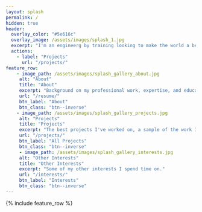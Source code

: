 ```yaml
---
layout: splash
permalink: /
hidden: true
header:
  overlay_color: "#5e616c"
  overlay_image: /assets/images/splash_1.jpg
  excerpt: "I'm an engineerg by training looking to make the world a better place through solving imporant problems and improving current processes. For the past two years I have worked as a continous improvement specialist at textie, chemical, and FMCG factilities."
  actions:
    - label: "Projects"
      url: "/projects/"
feature_row:
	- image_path: /assets/images/splash_gallery_about.jpg
	 alt: "About"
	 title: "About"
	 excerpt: "Background on my professional work, expertise, and education.""
	 url: "/resume/"
	 btn_label: "About"
	 btn_class: "btn--inverse"
	- image_path: /assets/images/splash_gallery_projects.jpg
	 alt: "Projects"
	 title: "Projects"
	 excerpt: "The best projects I've worked on, a sample of the work I've been apart of."
	 url: "/projects/"
	 btn_label: "All Projects"
	 btn_class: "btn--inverse"
	 - image_path: /assets/images/splash_gallery_interests.jpg
	 alt: "Other Interests"
	 title: "Other Interests"
	 excerpt: "Some of my other interests I spend time on."
	 url: "/interests/"
	 btn_label: "Interests"
	 btn_class: "btn--inverse"
---
```


{% include feature_row %}
